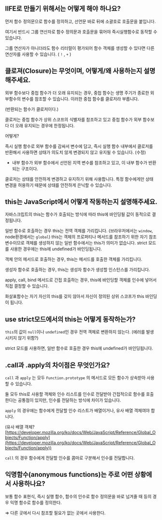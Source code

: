 ## IIFE로 만들기 위해서는 어떻게 해야 하나요?

먼저 함수 정의문으로 함수를 정의하고, 선언문 바로 뒤에 소괄호로 호출문을 붙입니다.

여기서 반드시 그룹 연산자로 함수 정의문과 호출문을 묶어야 즉시실행함수로 동작할 수 있습니다.

그룹 연산자가 아니더라도 함수 리터럴이 평가되어 함수 객체를 생성할 수 있다면 다른 연산자를 사용할 수 있습니다. ( `!` , `+` )

## 클로져(Closure)는 무엇이며, 어떻게/왜 사용하는지 설명해주세요.

외부 함수보다 중첩 함수가 더 오래 유지되는 경우, 중첩 함수는 생명 주기가 종료한 외부함수의 변수를 참조할 수 있습니다. 이러한 중첩 함수를 클로저라 부릅니다.

(반환되는 함수가 클로저이다.)

클로저는 중첩 함수가 상위 스코프의 식별자를 참조하고 있고 중첩 함수가 외부 함수보다 더 오래 유지되는 경우에 한정됩니다.

어떻게?

즉시 실행 함수로 외부 함수를 감싸서 변수에 담고, 즉시 실행 함수 내부에서 클로저를 반환해서 사용하면 상태가 의도치 않게 변경되지 않고 유지될 수 있습니다. (수정)

- 내부 함수가 외부 함수에서 선언된 지역 변수를 참조하고 있고, 이 내부 함수가 반환되는 구조이다.

클로저는 상태를 안전하게 변경하고 유지하기 위해 사용합니다. 특정 함수에게만 상태 변경을 허용하기 때문에 상태를 안전하게 은닉할 수 있습니다.

## this는 JavaScript에서 어떻게 작동하는지 설명해주세요.

자바스크립트의 this는 함수가 호출되는 방식에 따라 this에 바인딩될 값이 동적으로 결정됩니다.

일반 함수로 호출하는 경우 this는 전역 객체를 가리킵니다. (브라우저에서는 `window`, node환경에서는 `global`) this는 객체의 프로퍼티나 메서드를 참조하기 위한 자기 참조 변수이므로 객체를 생성하지 않는 일반 함수에서는 this가 의미가 없습니다. strict 모드를 사용한 경우에는 this에 undefined가 바인딩됩니다.

객체 안의 메서드로 호출하는 경우, this는 메서드를 호출한 객체를 가리킵니다.

생성자 함수로 호출하는 경우, this는 생성자 함수가 생성할 인스턴스를 가리킵니다.

apply, call, bind 메서드로 간접 호출하는 경우, this에 바인딩할 객체를 인수에 넣어서 직접 결정할 수 있습니다.

화살표함수는 자기 자신의 this를 갖지 않아서 자신이 정의된 상위 스코프가 this 바인딩이 됩니다.

## use strict모드에서의 this는 어떻게 동작하는가?

`this`의 값이 `null`이나 `undefined`인 경우 전역 객체로 변환하지 않는다. (에러를 발생시키지 않기 위함?)

strict 모드를 사용하면, 일반 함수로 호출한 경우 this에 undefined가 바인딩됩니다.

## .call과 .apply의 차이점은 무엇인가요?

`call` 과 `apply` 는 모두 `Function.prototype` 의 메서드로 모든 함수가 상속받아 사용할 수 있습니다.

둘 모두 this로 사용할 객체와 인수 리스트를 인수로 전달받아 간접적으로 함수를 호출한다는 공통점이 있지만, 인수를 전달하는 방식에 차이가 있습니다.

`apply` 의 경우에는 함수에게 전달할 인수 리스트가 배열이거나, 유사 배열 객체여야 합니다.

(유사 배열 객체? [https://developer.mozilla.org/ko/docs/Web/JavaScript/Reference/Global_Objects/Function/apply](https://developer.mozilla.org/ko/docs/Web/JavaScript/Reference/Global_Objects/Function/apply))

`call` 의 경우 함수에게 전달할 인수를 콤마로 구분해서 인수를 전달합니다.

## 익명함수(anonymous functions)는 주로 어떤 상황에서 사용하나요?

보통 함수 표현식, 즉시 실행 함수, 함수의 인수로 함수 정의문을 바로 넘겨줄 때 등의 경우 익명 함수로 함수를 정의한다.

⇒ 다른 곳에서 다시 참조할 필요가 없는 곳에서 사용한다.
